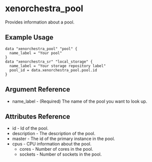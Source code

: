 # xenorchestra_pool

Provides information about a pool.

## Example Usage

```hcl
data "xenorchestra_pool" "pool" {
  name_label = "Your pool"
}
data "xenorchestra_sr" "local_storage" {
  name_label = "Your storage repository label"
  pool_id = data.xenorchestra_pool.pool.id
}
```

## Argument Reference
* name_label - (Required) The name of the pool you want to look up.

## Attributes Reference
* id - Id of the pool.
* description - The description of the pool.
* master - The id of the primary instance in the pool.
* cpus - CPU information about the pool.
    * cores - Number of cores in the pool.
    * sockets - Number of sockets in the pool.
